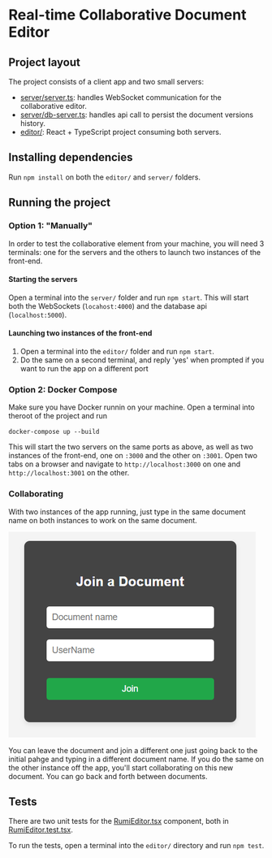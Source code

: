 # Real-time Collaborative Document Editor

## Project layout

The project consists of a client app and two small servers:

-   [server/server.ts](./server/server.ts): handles WebSocket communication for the collaborative editor.
-   [server/db-server.ts](./server/db-server.ts): handles api call to persist the document versions history.
-   [editor/](./editor/src/App.tsx): React + TypeScript project consuming both servers.

## Installing dependencies

Run `npm install` on both the `editor/` and `server/` folders.

## Running the project

### Option 1: "Manually"

In order to test the collaborative element from your machine, you will need 3 terminals: one for the servers and the others to launch two instances of the front-end.

#### Starting the servers

Open a terminal into the `server/` folder and run `npm start`. This will start both the WebSockets (`locahost:4000`) and the database api (`localhost:5000`).

#### Launching two instances of the front-end

1. Open a terminal into the `editor/` folder and run `npm start`.
2. Do the same on a second terminal, and reply 'yes' when prompted if you want to run the app on a different port

### Option 2: Docker Compose

Make sure you have Docker runnin on your machine. Open a terminal into theroot of the project and run

```
docker-compose up --build
```

This will start the two servers on the same ports as above, as well as two instances of the front-end, one on `:3000` and the other on `:3001`.
Open two tabs on a browser and navigate to `http://localhost:3000` on one and `http://localhost:3001` on the other.

### Collaborating

With two instances of the app running, just type in the same document name on both instances to work on the same document.

![alt text](assets/image.png)

You can leave the document and join a different one just going back to the initial pahge and typing in a different document name. If you do the same on the other instance off the app, you'll start collaborating on this new document. You can go back and forth between documents.

## Tests

There are two unit tests for the [RumiEditor.tsx](editor/src/editor/RumiEditor.tsx) component, both in [RumiEditor.test.tsx](editor/src/editor/__tests__/RumiEditor.test.tsx).

To run the tests, open a terminal into the `editor/` directory and run `npm test`.
